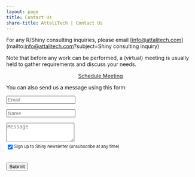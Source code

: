 ```yaml
---
layout: page
title: Contact Us
share-title: AttaliTech | Contact Us
---
```


<script src="https://www.google.com/recaptcha/api.js" async defer></script>

For any R/Shiny consulting inquiries, please email [info@attalitech.com](mailto:info@attalitech.com?subject=Shiny consulting inquiry)

Note that before any work can be performed, a (virtual) meeting is usually held to gather requirements and discuss your needs.

<div style="text-align: center;">
<a href="https://calendly.com/attalitech/meeting" class="schedule-btn actionbtn">
  <span class="far fa-calendar-check" aria-hidden="true"></span>
  Schedule Meeting
</a>
</div>

You can also send us a message using this form:

<form action="https://submit-form.com/sV7y563V" class="form" id="contact-form">
  <div class="row">
    <div class="col-6">
      <input type="email" name="email" required="required" class="form-control input-lg" placeholder="Email" title="Email" style="margin-bottom: 15px;">
    </div>
    <div class="col-6">
      <input type="text" name="name" class="form-control input-lg" placeholder="Name" title="Name" style="margin-bottom: 15px;">
    </div>
  </div>
  <textarea type="text" name="content" class="form-control input-lg" placeholder="Message" title="Message" required="required" rows="3"></textarea>
  <div style="margin-top: 5px; display: flex; margin-bottom: 15px; font-size: 0.7rem;">
    <input type="checkbox" id="formspree-subscribe" name="formspree-subscribe" value="agree" checked style="margin-top: 2px; margin-right: 4px;" />
    <label for="formspree-subscribe">Sign up to Shiny newsletter (unsubscribe at any time)</label>
  </div>

  <div class="g-recaptcha" data-sitekey="6Levj9waAAAAAKjnDWEPUfENn91YBRofBG7VxCUP"></div>
  <input type="hidden" name="_feedback.success.title" value="Thanks for contacting AttaliTech, we'll be in touch shortly!" />
  <input type="hidden" name="_email.from" value="Formspark AttaliTech" />
  <input type="hidden" name="_feedback.error.title" value="An error occurred (did you check the \"I'm not a robot\" box?)" />

  <br/>
  <button type="submit" class="btn btn-lg btn-primary">Submit</button>
</form>
